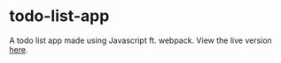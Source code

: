 # todo-list-app
A todo list app made using Javascript ft. webpack. View the live version <a href="https://coffeedevr.github.io/todo-list-app/">here</a>.
